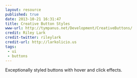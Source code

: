 ```yaml
---
layout: resource
published: true
date: 2013-10-21 16:31:47
title: Creative Button Styles
www-url: http://tympanus.net/Development/CreativeButtons/
credit: Riley Lark
credit-twitter: rileylark
credit-url: http://larkolicio.us
tags: 
 - ui
 - buttons
---
```


Exceptionally styled buttons with hover and click effects.
